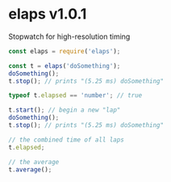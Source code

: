 # elaps v1.0.1

Stopwatch for high-resolution timing

```js
const elaps = require('elaps');

const t = elaps('doSomething');
doSomething();
t.stop(); // prints "(5.25 ms) doSomething"

typeof t.elapsed == 'number'; // true

t.start(); // begin a new "lap"
doSomething();
t.stop(); // prints "(5.25 ms) doSomething"

// the combined time of all laps
t.elapsed;

// the average
t.average();
```
